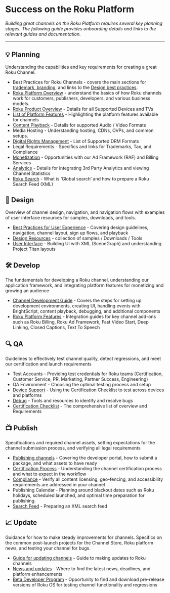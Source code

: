 # Success on the Roku Platform

_Building great channels on the Roku Platform requires several key planning stages. The following guide provides onboarding details and links to the relevant guides and documentation._

- - -

## :bulb: Planning
Understanding the capabilities and key requirements for creating a great Roku Channel.

* Best Practices for Roku Channels - covers the main sections for [trademark, branding](http://wwwimg.roku.com/static/imageresources/RokuTrademarkGuidelines.pdf), and links to the [Design best practices](/design/design-guidelines.md).
* [Roku Platform Overview](/develop/getting-started/how-channels-work.md) - understand the basics of how Roku channels work for customers, publishers, developers, and various business models.
* [Roku Product Overview](/develop/specifications/roku-devices.md) - Details for all Supported Devices and TVs
* [List of Platform Features](/develop/getting-started/platform-overview.md) - Highlighting the platform features available for channels
* [Content Playback](/develop/specifications/audio-video-support.md) - Details for supported Audio / Video Formats
* Media Hosting - Understanding hosting, CDNs, OVPs, and common setups.
* [Digital Rights Management](/develop/specifications/content-protection.md) - List of Supported DRM Formats
* Legal Requirements - Specifics and links for Trademarks, Tax, and Compliance
* [Monetization](/publish/monetization) - Opportunities with our Ad Framework (RAF) and Billing Services
* [Analytics](/publish/platform-features/analytics-support.md) - Details for integrating 3rd Party Analytics and viewing Channel Statistics
* [Roku Search](/publish/platform-features/search.md) - What is ‘Global search’ and how to prepare a Roku Search Feed (XML)

## :pencil: Design

Overview of channel design, navigation, and navigation flows with examples of user interface resources for samples, downloads, and tools.

* [Best Practices for User Experience](/design/design-guidelines.md) - Covering design guidelines, navigation, channel layout, sign up flows, and playback
* [Design Resources](/design/design-resources.md) - collection of samples / Downloads / Tools
* [User Interface](/develop/channel-development/scenegraph-ui.md) - Building UI with XML (SceneGraph) and understanding Project Titan layouts

## 🛠 Develop
The fundamentals for developing a Roku channel, understanding our application framework, and integrating platform features for monetizing and growing an audience

* [Channel Development Guide](/develop/channel-development) - Covers the steps for setting up development environments, creating UI, handling events with BrightScript, content playback, debugging, and additional components
* [Roku Platform Features](/develop/guides) - Integration guides for key channel add-ons such as Roku Billing, Roku Ad Framework, Fast Video Start, Deep Linking, Closed Captions, Text To Speech

## 🔍 QA
Guidelines to effectively test channel quality, detect regressions, and meet our certification and launch requirements

* Test Accounts - Providing test credentials for Roku teams (Certification, Customer Service, PR, Marketing, Partner Success, Engineering)
* QA Environment - Choosing the optimal testing process and setup
* [Device Support](/develop/specifications/roku-devices.md) - Using the Certification Checklist to test across devices and platforms
* [Debug](/develop/guides/debugging.md) - Tools and resources to identify and resolve bugs
* [Certification Checklist](https://sdkdocs.roku.com/download/attachments/3737121/Roku-Channel-Certification-Checklist_v2.0.xlsx) - The comprehensive list of overview and Requirements

## :tv: Publish
Specifications and required channel assets, setting expectations for the channel submission process, and verifying all legal requirements

* [Publishing channels](/publish/channel-store/publishing.md) - Covering the developer portal, how to submit a package, and what assets to have ready
* [Certification Process](/publish/channel-store/certification.md) - Understanding the channel certification process and what to expect in the workflow
* [Compliance](/publish/platform-features/compliance.md) - Verify all content licensing, geo-fencing, and accessibility requirements are addressed in your channel
* Publishing Calendar - Planning around blackout dates such as Roku holidays, scheduled launched, and optimal time preparation for publishing.
* [Search Feed](/publish/platform-features/search.md) - Preparing an XML search feed

## :chart_with_upwards_trend: Update

Guidance for how to make steady improvements for channels. Specifics on the common post-launch projects for the Channel Store, Roku platform news, and testing your channel for bugs.

* [Guide for updating channels](/publish/channel-store/publishing.md#update-an-existing-channel) - Guide to making updates to Roku channels
* [News and updates](https://blog.roku.com/developer/) - Where to find the latest news, deadlines, and platform enhancements
* [Beta Developer Program](/publish/beta-developer-program) - Opportunity to find and download pre-release versions of Roku OS for testing channel functionality and regressions
